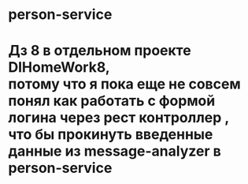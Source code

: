 # person-service
<h1>Дз 8 в отдельном проекте DlHomeWork8,<br>
  потому что я пока еще не совсем понял  как работать с формой логина через рест контроллер ,<br>
  что бы прокинуть введенные данные из message-analyzer в person-service</h1>
